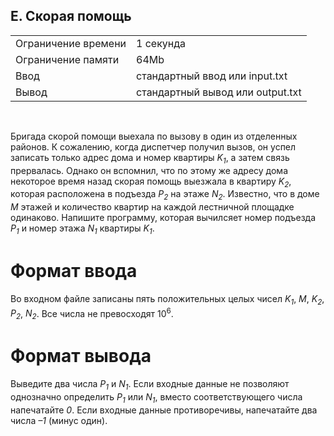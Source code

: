 ## E. Скорая помощь

|                     |           |
|---------------------|-----------|
| Ограничение времени | 1 секунда |
| Ограничение памяти  | 64Mb      |
| Ввод                | стандартный ввод или input.txt  |
| Вывод               | стандартный вывод или output.txt |

<br>

Бригада скорой помощи выехала по вызову в один из отделенных районов. К сожалению, когда диспетчер получил вызов, он успел записать только адрес дома и номер квартиры *K<sub>1</sub>*, а затем связь прервалась. 
Однако он вспомнил, что по этому же адресу дома некоторое время назад скорая помощь выезжала в квартиру *K<sub>2</sub>*, которая расположена в подъезда *P<sub>2</sub>* на этаже *N<sub>2</sub>*. Известно, что в доме *M* этажей и количество квартир 
на каждой лестничной площадке одинаково. Напишите программу, которая вычилсяет номер подъезда *P<sub>1</sub>* и номер этажа *N<sub>1</sub>* квартиры *K<sub>1</sub>*.

# Формат ввода

Во входном файле записаны пять положительных целых чисел *K<sub>1</sub>*, *M*, *K<sub>2</sub>*, *P<sub>2</sub>*, *N<sub>2</sub>*. Все числа не превосходят 10<sup>6</sup>.

# Формат вывода

Выведите два числа *P<sub>1</sub>* и *N<sub>1</sub>*. Если входные данные не позволяют однозначно определить *P<sub>1</sub>* или *N<sub>1</sub>*, вместо соответствующего числа напечатайте *0*. Если входные данные противоречивы, напечатайте два числа *–1* (минус один).
